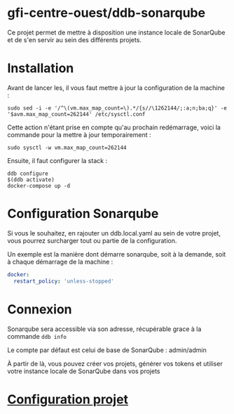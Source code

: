 gfi-centre-ouest/ddb-sonarqube
===
Ce projet permet de mettre à disposition une instance locale de SonarQube et de s'en servir au sein des différents 
projets.

# Installation 

Avant de lancer les, il vous faut mettre à jour la configuration de la machine :
```shell script
sudo sed -i -e '/^\(vm.max_map_count=\).*/{s//\1262144/;:a;n;ba;q}' -e '$avm.max_map_count=262144' /etc/sysctl.conf
```

Cette action n'étant prise en compte qu'au prochain redémarrage, voici la commande pour la mettre à jour temporairement :
```shell script
sudo sysctl -w vm.max_map_count=262144
```

Ensuite, il faut configurer la stack : 
```shell script
ddb configure
$(ddb activate)
docker-compose up -d
```

# Configuration Sonarqube
Si vous le souhaitez, en rajouter un ddb.local.yaml au sein de votre projet, vous pourrez surcharger tout ou partie de 
la configuration. 

Un exemple est la manière dont démarre sonarqube, soit à la demande, soit à chaque démarrage de la machine :
```yaml
docker:
  restart_policy: 'unless-stopped'
```

# Connexion

Sonarqube sera accessible via son adresse, récupérable grace à la commande `ddb info`

Le compte par défaut est celui de base de SonarQube : admin/admin

À partir de là, vous pouvez créer vos projets, générer vos tokens et utiliser votre instance locale de SonarQube dans 
vos projets  

# [Configuration projet](configurations/README.md)
